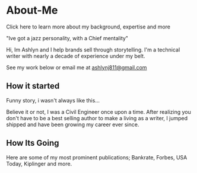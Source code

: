 # About-Me
Click here to learn more about my background, expertise and more

"Ive got a jazz personality, with a Chief mentality"

Hi, Im Ashlyn and I help brands sell through storytelling. I'm a technical writer with nearly a decade of experience under my belt. 

See my work below or email me at ashlynj811@gmail.com

## How it started
 Funny story, i wasn't always like this... 


Believe it or not, I was a Civil Engineer once upon a time. After realizing you don't have to be a best selling author to make a living as a writer, I jumped shipped and have been growing my career ever since. 

## How Its Going
Here are some of my most prominent publications; Bankrate, Forbes, USA Today, Kiplinger and more. 
